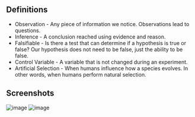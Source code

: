 ## Definitions
* Observation - Any piece of information we notice. Observations lead to questions.
* Inference - A conclusion reached using evidence and reason.
* Falsifiable - Is there a test that can determine if a hypothesis is true or false? Our hypothesis does not need to be false, just the ability to be false.
* Control Variable - A variable that is not changed during an experiment.
* Artificial Selection - When humans influence how a species evolves. In other words, when humans perform natural selection.

## Screenshots
![image](https://github.com/user-attachments/assets/da0d34fc-ab29-43d4-89e2-146c1096d5e1)
![image](https://github.com/user-attachments/assets/66eda63d-9223-48f4-8a67-def7b6084974)
